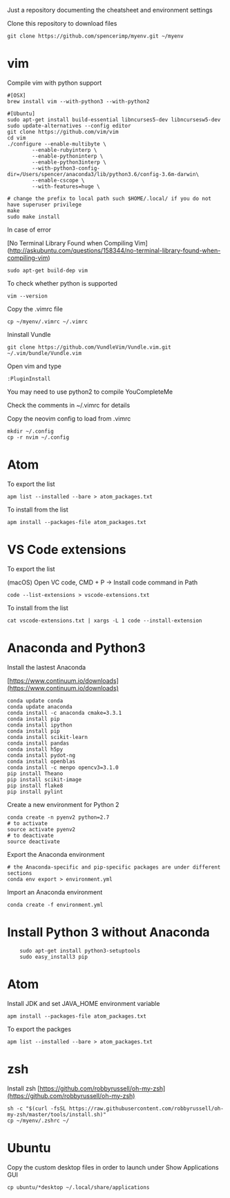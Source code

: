 Just a repository documenting the cheatsheet and environment settings

Clone this repository to download files

	git clone https://github.com/spencerimp/myenv.git ~/myenv

# vim
Compile vim with python support

```
#[OSX]
brew install vim --with-python3 --with-python2

#[Ubuntu]
sudo apt-get install build-essential libncurses5-dev libncursesw5-dev
sudo update-alternatives --config editor
git clone https://github.com/vim/vim
cd vim
./configure --enable-multibyte \
        --enable-rubyinterp \
        --enable-pythoninterp \
        --enable-python3interp \
        --with-python3-config-dir=/Users/spencer/anaconda3/lib/python3.6/config-3.6m-darwin\
        --enable-cscope \
        --with-features=huge \

# change the prefix to local path such $HOME/.local/ if you do not have superuser privilege
make
sudo make install
```

In case of error

[No Terminal Library Found when Compiling Vim]
(http://askubuntu.com/questions/158344/no-terminal-library-found-when-compiling-vim)

```
sudo apt-get build-dep vim
```

To check whether python is supported

```
vim --version
```

Copy the .vimrc file

```
cp ~/myenv/.vimrc ~/.vimrc
```

Ininstall Vundle

```
git clone https://github.com/VundleVim/Vundle.vim.git ~/.vim/bundle/Vundle.vim
```

Open vim and type

```
:PluginInstall
```

You may need to use python2 to compile YouCompleteMe

Check the comments in ~/.vimrc for details

Copy the neovim config to load from .vimrc

```
mkdir ~/.config
cp -r nvim ~/.config
```

# Atom

To export the list

```
apm list --installed --bare > atom_packages.txt
```

To install from the list

```
apm install --packages-file atom_packages.txt
```


# VS Code extensions

To export the list

(macOS) Open VC code, CMD + P -> Install code command in Path

```
code --list-extensions > vscode-extensions.txt
```

To install from the list
```
cat vscode-extensions.txt | xargs -L 1 code --install-extension
```

# Anaconda and Python3
Install the lastest Anaconda

[https://www.continuum.io/downloads](https://www.continuum.io/downloads)

	conda update conda
	conda update anaconda
	conda install -c anaconda cmake=3.3.1
	conda install pip
	conda install ipython
	conda install pip
	conda install scikit-learn
	conda install pandas
	conda install h5py
	conda install pydot-ng
	conda install openblas
	conda install -c menpo opencv3=3.1.0
	pip install Theano
	pip install scikit-image
	pip install flake8
	pip install pylint


Create a new environment for Python 2

	conda create -n pyenv2 python=2.7
	# to activate
	source activate pyenv2
	# to deactivate
	source deactivate

Export the Anaconda environment

    # the Anaconda-specific and pip-specific packages are under different sections
    conda env export > environment.yml

Import an Anaconda environment

	conda create -f environment.yml

# Install Python 3 without Anaconda
        sudo apt-get install python3-setuptools
        sudo easy_install3 pip

# Atom

Install JDK and set JAVA_HOME environment variable

```
apm install --packages-file atom_packages.txt
```

To export the packges

```
apm list --installed --bare > atom_packages.txt
```

# zsh

Install zsh
[https://github.com/robbyrussell/oh-my-zsh](https://github.com/robbyrussell/oh-my-zsh)

    sh -c "$(curl -fsSL https://raw.githubusercontent.com/robbyrussell/oh-my-zsh/master/tools/install.sh)"
    cp ~/myenv/.zshrc ~/


# Ubuntu

Copy the custom desktop files in order to launch under Show Applications GUI


```
cp ubuntu/*desktop ~/.local/share/applications
```


